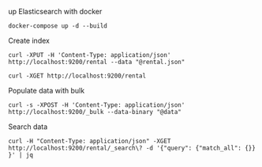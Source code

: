 

up Elasticsearch with docker

```
docker-compose up -d --build
```

Create index

```
curl -XPUT -H 'Content-Type: application/json' http://localhost:9200/rental --data "@rental.json"

curl -XGET http://localhost:9200/rental
```

Populate data with bulk

```
curl -s -XPOST -H 'Content-Type: application/json' http://localhost:9200/_bulk --data-binary "@data"
```

Search data

```
curl -H "Content-Type: application/json" -XGET http://localhost:9200/rental/_search\? -d '{"query": {"match_all": {}} }' | jq
```
